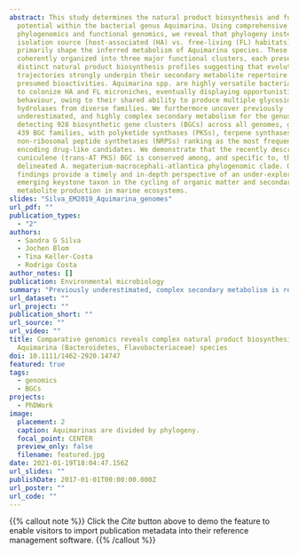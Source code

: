 ```yaml
---
abstract: This study determines the natural product biosynthesis and full coding 
  potential within the bacterial genus Aquimarina. Using comprehensive
  phylogenomics and functional genomics, we reveal that phylogeny instead of
  isolation source [host‐associated (HA) vs. free‐living (FL) habitats]
  primarily shape the inferred metabolism of Aquimarina species. These can be
  coherently organized into three major functional clusters, each presenting
  distinct natural product biosynthesis profiles suggesting that evolutionary
  trajectories strongly underpin their secondary metabolite repertoire and
  presumed bioactivities. Aquimarina spp. are highly versatile bacteria equipped
  to colonize HA and FL microniches, eventually displaying opportunistic
  behaviour, owing to their shared ability to produce multiple glycoside
  hydrolases from diverse families. We furthermore uncover previously
  underestimated, and highly complex secondary metabolism for the genus by
  detecting 928 biosynthetic gene clusters (BGCs) across all genomes, grouped in
  439 BGC families, with polyketide synthases (PKSs), terpene synthases and
  non‐ribosomal peptide synthetases (NRPSs) ranking as the most frequent BGCs
  encoding drug‐like candidates. We demonstrate that the recently described
  cuniculene (trans‐AT PKS) BGC is conserved among, and specific to, the here
  delineated A. megaterium‐macrocephali‐atlantica phylogenomic clade. Our
  findings provide a timely and in‐depth perspective of an under‐explored yet
  emerging keystone taxon in the cycling of organic matter and secondary
  metabolite production in marine ecosystems.
slides: "Silva_EM2019_Aquimarina_genomes"
url_pdf: ""
publication_types:
  - "2"
authors:
  - Sandra G Silva
  - Jochen Blom
  - Tina Keller‐Costa
  - Rodrigo Costa
author_notes: []
publication: Environmental microbiology
summary: "Previously underestimated, complex secondary metabolism is revealed for the recently described bacterial genus Aquimarina, an emerging keystone taxon mediating carbon and nitrogen cycling and host-microbe interactions across multiple marine microniches."
url_dataset: ""
url_project: ""
publication_short: ""
url_source: ""
url_video: ""
title: Comparative genomics reveals complex natural product biosynthesis capacities and carbon metabolism across host-associated and free-living
  Aquimarina (Bacteroidetes, Flavobacteriaceae) species 
doi: 10.1111/1462-2920.14747
featured: true
tags:
  - genomics
  - BGCs
projects:
  - PhDWork
image:
  placement: 2
  caption: Aquimarinas are divided by phylogeny.
  focal_point: CENTER
  preview_only: false
  filename: featured.jpg
date: 2021-01-19T18:04:47.156Z
url_slides: ""
publishDate: 2017-01-01T00:00:00.000Z
url_poster: ""
url_code: ""
---
```

{{% callout note %}}
Click the *Cite* button above to demo the feature to enable visitors to import publication metadata into their reference management software.
{{% /callout %}}

